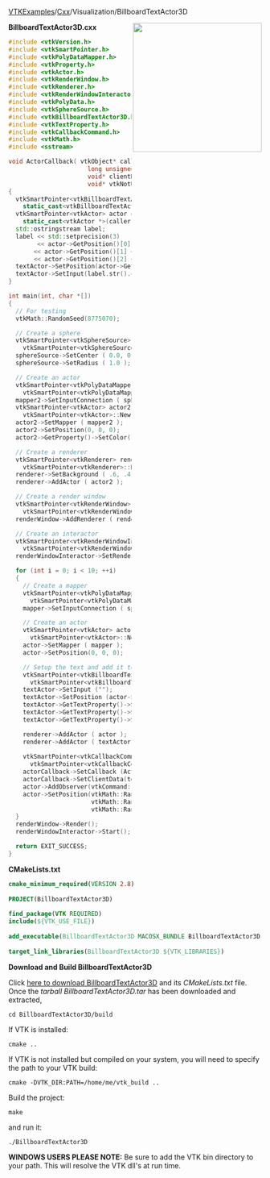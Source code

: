 [VTKExamples](Home)/[Cxx](Cxx)/Visualization/BillboardTextActor3D

<img align="right" src="https://github.com/lorensen/VTKExamples/raw/master/Testing/Baseline/Visualization/TestBillboardTextActor3D.png" width="256" />

**BillboardTextActor3D.cxx**
```c++
#include <vtkVersion.h>
#include <vtkSmartPointer.h>
#include <vtkPolyDataMapper.h>
#include <vtkProperty.h>
#include <vtkActor.h>
#include <vtkRenderWindow.h>
#include <vtkRenderer.h>
#include <vtkRenderWindowInteractor.h>
#include <vtkPolyData.h>
#include <vtkSphereSource.h>
#include <vtkBillboardTextActor3D.h>
#include <vtkTextProperty.h>
#include <vtkCallbackCommand.h>
#include <vtkMath.h>
#include <sstream>

void ActorCallback( vtkObject* caller,
                      long unsigned int vtkNotUsed(eventId),
                      void* clientData,
                      void* vtkNotUsed(callData) )
{
  vtkSmartPointer<vtkBillboardTextActor3D> textActor = 
    static_cast<vtkBillboardTextActor3D *>(clientData);
  vtkSmartPointer<vtkActor> actor = 
    static_cast<vtkActor *>(caller);
  std::ostringstream label;
  label << std::setprecision(3)
        << actor->GetPosition()[0] << ", "
       << actor->GetPosition()[1] << ", "
       << actor->GetPosition()[2] << std::endl;
  textActor->SetPosition(actor->GetPosition());
  textActor->SetInput(label.str().c_str());
}

int main(int, char *[])
{
  // For testing
  vtkMath::RandomSeed(8775070);

  // Create a sphere
  vtkSmartPointer<vtkSphereSource> sphereSource = 
    vtkSmartPointer<vtkSphereSource>::New();
  sphereSource->SetCenter ( 0.0, 0.0, 0.0 );
  sphereSource->SetRadius ( 1.0 );

  // Create an actor
  vtkSmartPointer<vtkPolyDataMapper> mapper2 = 
    vtkSmartPointer<vtkPolyDataMapper>::New();
  mapper2->SetInputConnection ( sphereSource->GetOutputPort() );
  vtkSmartPointer<vtkActor> actor2 = 
    vtkSmartPointer<vtkActor>::New();
  actor2->SetMapper ( mapper2 );
  actor2->SetPosition(0, 0, 0);
  actor2->GetProperty()->SetColor(1.0, .4, .4);

  // Create a renderer
  vtkSmartPointer<vtkRenderer> renderer = 
    vtkSmartPointer<vtkRenderer>::New();
  renderer->SetBackground ( .6, .4, .2);
  renderer->AddActor ( actor2 );

  // Create a render window
  vtkSmartPointer<vtkRenderWindow> renderWindow = 
    vtkSmartPointer<vtkRenderWindow>::New();
  renderWindow->AddRenderer ( renderer );

  // Create an interactor
  vtkSmartPointer<vtkRenderWindowInteractor> renderWindowInteractor = 
    vtkSmartPointer<vtkRenderWindowInteractor>::New();
  renderWindowInteractor->SetRenderWindow ( renderWindow );

  for (int i = 0; i < 10; ++i)
  {
    // Create a mapper
    vtkSmartPointer<vtkPolyDataMapper> mapper = 
      vtkSmartPointer<vtkPolyDataMapper>::New();
    mapper->SetInputConnection ( sphereSource->GetOutputPort() );

    // Create an actor
    vtkSmartPointer<vtkActor> actor = 
      vtkSmartPointer<vtkActor>::New();
    actor->SetMapper ( mapper );
    actor->SetPosition(0, 0, 0);

    // Setup the text and add it to the renderer
    vtkSmartPointer<vtkBillboardTextActor3D> textActor = 
      vtkSmartPointer<vtkBillboardTextActor3D>::New();
    textActor->SetInput ("");
    textActor->SetPosition (actor->GetPosition());
    textActor->GetTextProperty()->SetFontSize ( 12 );
    textActor->GetTextProperty()->SetColor ( 1.0, 1.0, .4 );
    textActor->GetTextProperty()->SetJustificationToCentered();

    renderer->AddActor ( actor );
    renderer->AddActor ( textActor );
  
    vtkSmartPointer<vtkCallbackCommand> actorCallback =
      vtkSmartPointer<vtkCallbackCommand>::New();
    actorCallback->SetCallback (ActorCallback);
    actorCallback->SetClientData(textActor);
    actor->AddObserver(vtkCommand::ModifiedEvent,actorCallback);
    actor->SetPosition(vtkMath::Random(-10.0, 10.0),
                       vtkMath::Random(-10.0, 10.0),
                       vtkMath::Random(-10.0, 10.0));
  }
  renderWindow->Render();
  renderWindowInteractor->Start();

  return EXIT_SUCCESS;
}
```
**CMakeLists.txt**
```cmake
cmake_minimum_required(VERSION 2.8)
 
PROJECT(BillboardTextActor3D)
 
find_package(VTK REQUIRED)
include(${VTK_USE_FILE})
 
add_executable(BillboardTextActor3D MACOSX_BUNDLE BillboardTextActor3D.cxx)
 
target_link_libraries(BillboardTextActor3D ${VTK_LIBRARIES})
```

**Download and Build BillboardTextActor3D**

Click [here to download BillboardTextActor3D](https://github.com/lorensen/VTKWikiExamplesTarballs/raw/master/BillboardTextActor3D.tar) and its *CMakeLists.txt* file.
Once the *tarball BillboardTextActor3D.tar* has been downloaded and extracted,
```
cd BillboardTextActor3D/build 
```
If VTK is installed:
```
cmake ..
```
If VTK is not installed but compiled on your system, you will need to specify the path to your VTK build:
```
cmake -DVTK_DIR:PATH=/home/me/vtk_build ..
```
Build the project:
```
make
```
and run it:
```
./BillboardTextActor3D
```
**WINDOWS USERS PLEASE NOTE:** Be sure to add the VTK bin directory to your path. This will resolve the VTK dll's at run time.

